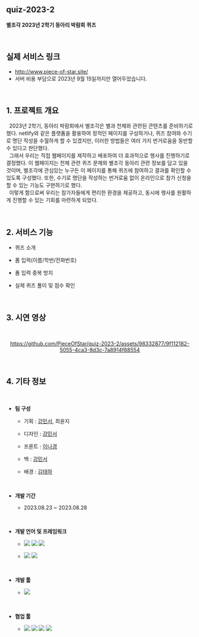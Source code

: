 ## quiz-2023-2

**별조각 2023년 2학기 동아리 박람회 퀴즈**

<br>

## 실제 서비스 링크

- http://www.piece-of-star.site/
- 서버 비용 부담으로 2023년 9월 15일까지만 열어두었습니다.

<br>

## 1. 프로젝트 개요

&nbsp; 2023년 2학기, 동아리 박람회에서 별조각은 별과 천체와 관련된 콘텐츠를 준비하기로 했다. netlify와 같은 플랫폼을 활용하여 정적인 페이지를 구성하거나, 퀴즈 참여와 수기로 명단 작성을 수월하게 할 수 있겠지만, 이러한 방법들은 여러 가지 번거로움을 동반할 수 있다고 판단했다.
<br>
&nbsp; 그래서 우리는 직접 웹페이지를 제작하고 배포하여 더 효과적으로 행사를 진행하기로 결정했다. 이 웹페이지는 천체 관련 퀴즈 문제와 별조각 동아리 관련 정보를 담고 있을 것이며, 별조각에 관심있는 누구든 이 페이지를 통해 퀴즈에 참여하고 결과를 확인할 수 있도록 구성했다. 또한, 수기로 명단을 작성하는 번거로움 없이 온라인으로 참가 신청을 할 수 있는 기능도 구현하기로 했다.
<br>
&nbsp; 이렇게 함으로써 우리는 참가자들에게 편리한 환경을 제공하고, 동시에 행사를 원활하게 진행할 수 있는 기회를 마련하게 되었다.

<br>

## 2. 서비스 기능

- 퀴즈 소개

- 폼 입력(이름/학번/전화번호)

- 폼 입력 중복 방지

- 실제 퀴즈 풀이 및 점수 확인

<br>

## 3. 시연 영상

<br>

<div align="center">

https://github.com/PieceOfStar/quiz-2023-2/assets/98332877/9f112182-5055-4ca3-8d3c-7a8914f88554

</div>

<br>

## 4. 기타 정보

<br>

- **팀 구성**

    - 기획 : [강민서](https://github.com/MinseoKangQ), 최윤지

    - 디자인 : [강민서](https://github.com/MinseoKangQ)

    - 프론트 : [이나경](https://github.com/lee-nakyung)

    - 백 : [강민서](https://github.com/MinseoKangQ)

    - 배경 : [김태하](https://github.com/xogk1128)

<br>

- **개발 기간**

    - 2023.08.23 ~ 2023.08.28

<br>

- **개발 언어 및 프레임워크**

    - <img src="https://img.shields.io/badge/HTML5-E34F26?style=for-the-badge&logo=HTML5&logoColor=white"/> <img src="https://img.shields.io/badge/CSS3-1572B6?style=for-the-badge&logo=CSS3&logoColor=white"/> <img src="https://img.shields.io/badge/JavaScript-F7DF1E?style=for-the-badge&logo=JavaScript&logoColor=white"/>
    
    - <img src="https://img.shields.io/badge/Python-3766AB?style=for-the-badge&logo=Python&logoColor=white"/> <img src="https://img.shields.io/badge/Django-092E20?style=for-the-badge&logo=Django&logoColor=white)"/>

<br>

- **개발 툴**

    - <img src="https://img.shields.io/badge/Visual Studio Code-007ACC?style=for-the-badge&logo=Visual Studio Code&logoColor=white"/>

<br>

- **협업 툴**

    - <img src="https://img.shields.io/badge/Figma-F24E1E?style=for-the-badge&logo=Figma&logoColor=white"/> <img src="https://img.shields.io/badge/Discord-5865F2?style=for-the-badge&logo=Discord&logoColor=white"/> <img src="https://img.shields.io/badge/Notion-black?style=for-the-badge&logo=Notion&logoColor=white"/> <img src="https://img.shields.io/badge/Github-black?style=for-the-badge&logo=Github&logoColor=white"/>
